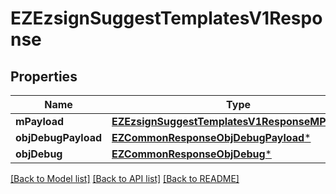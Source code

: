 # EZEzsignSuggestTemplatesV1Response

## Properties
Name | Type | Description | Notes
------------ | ------------- | ------------- | -------------
**mPayload** | [**EZEzsignSuggestTemplatesV1ResponseMPayload***](EZEzsignSuggestTemplatesV1ResponseMPayload.md) |  | 
**objDebugPayload** | [**EZCommonResponseObjDebugPayload***](EZCommonResponseObjDebugPayload.md) |  | [optional] 
**objDebug** | [**EZCommonResponseObjDebug***](EZCommonResponseObjDebug.md) |  | [optional] 

[[Back to Model list]](../README.md#documentation-for-models) [[Back to API list]](../README.md#documentation-for-api-endpoints) [[Back to README]](../README.md)


